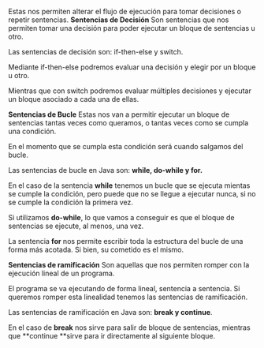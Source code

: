 Estas nos permiten alterar el flujo de ejecución para tomar decisiones o repetir sentencias.
**Sentencias de Decisión**
Son sentencias que nos permiten tomar una decisión para poder ejecutar un bloque de sentencias u otro.

Las sentencias de decisión son: if-then-else y switch.

Mediante if-then-else podremos evaluar una decisión y elegir por un bloque u otro.

Mientras que con switch podremos evaluar múltiples decisiones y ejecutar un bloque asociado a cada una de ellas.

**Sentencias de Bucle**
Estas nos van a permitir ejecutar un bloque de sentencias tantas veces como queramos, o tantas veces como se cumpla una condición.

En el momento que se cumpla esta condición será cuando salgamos del bucle.

Las sentencias de bucle en Java son: **while, do-while y for.**

En el caso de la sentencia **while** tenemos un bucle que se ejecuta mientas se cumple la condición, pero puede que no se llegue a ejecutar nunca, si no se cumple la condición la primera vez.

Si utilizamos **do-while**, lo que vamos a conseguir es que el bloque de sentencias se ejecute, al menos, una vez.

La sentencia **for** nos permite escribir toda la estructura del bucle de una forma más acotada. Si bien, su cometido es el mismo.

**Sentencias de ramificación**
Son aquellas que nos permiten romper con la ejecución lineal de un programa.

El programa se va ejecutando de forma lineal, sentencia a sentencia. Si queremos romper esta linealidad tenemos las sentencias de ramificación.

Las sentencias de ramificación en Java son: **break y continue**.

En el caso de **break** nos sirve para salir de bloque de sentencias, mientras que **continue **sirve para ir directamente al siguiente bloque.
